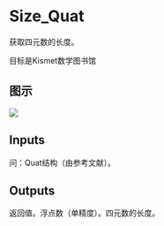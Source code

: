 # Size_Quat

获取四元数的长度。

目标是Kismet数学图书馆

## 图示

![]($-20221218-19531508.png)

## Inputs

问：Quat结构（由参考文献）。  

## Outputs

返回值。浮点数（单精度）。四元数的长度。
